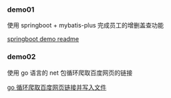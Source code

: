 ### demo01

使用 springboot + mybatis-plus 完成员工的增删盖查功能

[springboot demo readme](./Spring-Boot-Example/README.md)



### demo02

使用 go 语言的 net 包循环爬取百度网页的链接

[go 循环爬取百度网页链接并写入文件](./go-crawler-Example/README.md)

